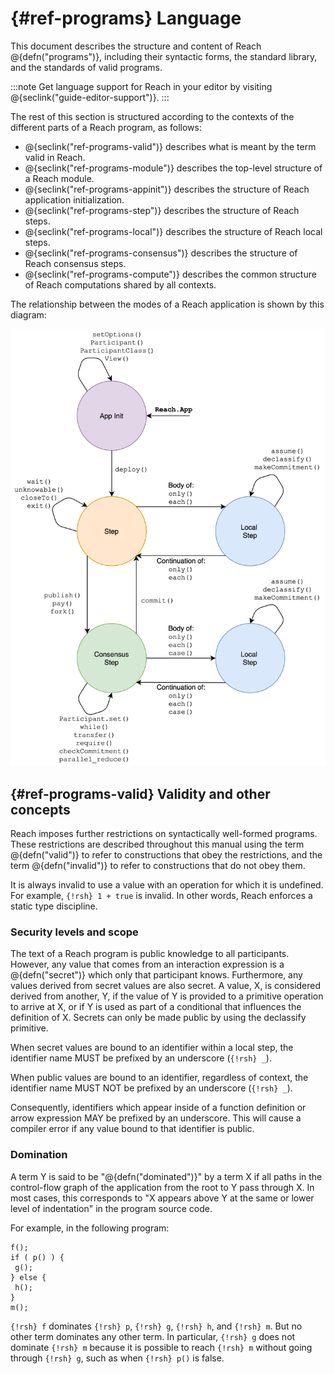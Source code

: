 # {#ref-programs} Language

This document describes the structure and content of Reach @{defn("programs")}, including
their syntactic forms,
the standard library,
and the standards of valid programs.

:::note
Get language support for Reach in your editor by visiting @{seclink("guide-editor-support")}.
:::

The rest of this section is structured according to the contexts of the different parts of a Reach program, as follows:

+ @{seclink("ref-programs-valid")} describes what is meant by the term valid in Reach.
+ @{seclink("ref-programs-module")} describes the top-level structure of a Reach module.
+ @{seclink("ref-programs-appinit")} describes the structure of Reach application initialization.
+ @{seclink("ref-programs-step")} describes the structure of Reach steps.
+ @{seclink("ref-programs-local")} describes the structure of Reach local steps.
+ @{seclink("ref-programs-consensus")} describes the structure of Reach consensus steps.
+ @{seclink("ref-programs-compute")} describes the common structure of Reach computations shared by all contexts.

The relationship between the modes of a Reach application is shown by this diagram:

![](StepDiagram.png)

## {#ref-programs-valid} Validity and other concepts

Reach imposes further restrictions on syntactically well-formed programs.
These restrictions are described throughout this manual using the term @{defn("valid")} to refer to constructions that obey the restrictions,
and the term @{defn("invalid")} to refer to constructions that do not obey them.

It is always invalid to use a value with an operation for which it is undefined.
For example, `{!rsh} 1 + true` is invalid.
In other words, Reach enforces a static type discipline.

### Security levels and scope

The text of a Reach program is public knowledge to all participants.
However, any value that comes from an interaction expression is a @{defn("secret")} which only that participant knows.
Furthermore, any values derived from secret values are also secret.
A value, X, is considered derived from another, Y, if the value of Y is provided to a primitive operation to arrive at X, or if Y is used as part of a conditional that influences the definition of X.
Secrets can only be made public by using the declassify primitive.

When secret values are bound to an identifier
within a local step,
the identifier name MUST be prefixed by an underscore (`{!rsh} _`).

When public values are bound to an identifier,
regardless of context,
the identifier name MUST NOT be prefixed by an underscore (`{!rsh} _`).

Consequently, identifiers which appear inside of a
function definition or arrow expression
MAY be prefixed by an underscore.
This will cause a compiler error if any value bound to that
identifier is public.

### Domination

A term Y is said to be "@{defn("dominated")}" by a term X if all paths in the control-flow graph of the application from the root to Y pass through X.
In most cases, this corresponds to "X appears above Y at the same or lower level of indentation" in the program source code.

For example, in the following program:

```reach
f();
if ( p() ) {
 g();
} else {
 h();
}
m();
```

`{!rsh} f` dominates `{!rsh} p`, `{!rsh} g`, `{!rsh} h`, and `{!rsh} m`.
But no other term dominates any other term.
In particular, `{!rsh} g` does not dominate `{!rsh} m` because it is possible to reach `{!rsh} m` without going through `{!rsh} g`, such as when `{!rsh} p()` is false.